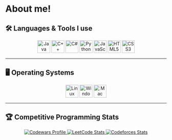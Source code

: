 # About me!

## 🛠 Languages & Tools I use

<p align="center">
  <img src="https://cdn.jsdelivr.net/gh/devicons/devicon/icons/java/java-original.svg" alt="Java" width="40" height="40"/>
  <img src="https://cdn.jsdelivr.net/gh/devicons/devicon/icons/cplusplus/cplusplus-original.svg" alt="C++" width="40" height="40"/>
  <img src="https://cdn.jsdelivr.net/gh/devicons/devicon/icons/csharp/csharp-original.svg" alt="C#" width="40" height="40"/>
  <img src="https://cdn.jsdelivr.net/gh/devicons/devicon/icons/python/python-original.svg" alt="Python" width="40" height="40"/>
  <img src="https://cdn.jsdelivr.net/gh/devicons/devicon/icons/javascript/javascript-original.svg" alt="JavaScript" width="40" height="40"/>
  <img src="https://cdn.jsdelivr.net/gh/devicons/devicon/icons/html5/html5-original.svg" alt="HTML5" width="40" height="40"/>
  <img src="https://cdn.jsdelivr.net/gh/devicons/devicon/icons/css3/css3-original.svg" alt="CSS3" width="40" height="40"/>
</p>

---

## 🖥 Operating Systems

<p align="center">
  <img src="https://cdn.jsdelivr.net/gh/devicons/devicon/icons/linux/linux-original.svg" alt="Linux" width="40" height="40"/>
  <img src="https://cdn.jsdelivr.net/gh/devicons/devicon/icons/windows8/windows8-original.svg" alt="Windows" width="40" height="40"/>
  <img src="https://cdn.jsdelivr.net/gh/devicons/devicon/icons/apple/apple-original.svg" alt="Mac" width="40" height="40"/>
</p>

---

## 🏆 Competitive Programming Stats

<p align="center">
  <a href="https://www.codewars.com/users/melisnatsu">
    <img src="https://github.r2v.ch/codewars?user=melisnatsu&stroke=%23BB432C" alt="Codewars Profile"/>
  </a>
  <a href="https://leetcode.com/melisnatsu/">
    <img src="https://leetcard.jacoblin.cool/melisnatsu?theme=dark&ext=contest" alt="LeetCode Stats"/>
  </a>
  <a href="https://codeforces.com/profile/melisnatsu">
    <img src="https://codeforces-readme-stats.vercel.app/api/card?username=melisnatsu&theme=tokyonight" alt="Codeforces Stats"/>
  </a>
</p>

